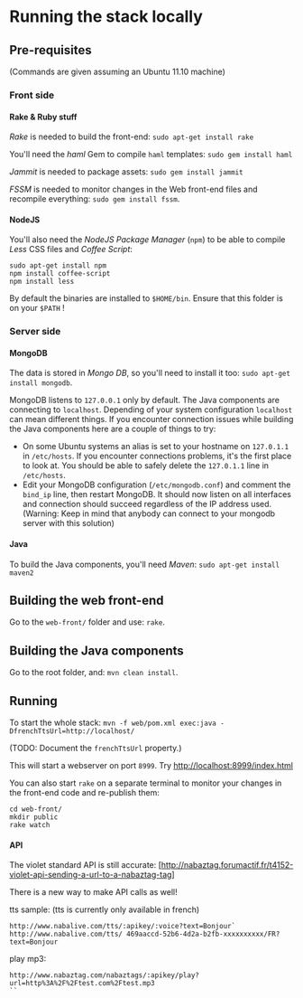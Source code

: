 # Running the stack locally

## Pre-requisites

(Commands are given assuming an Ubuntu 11.10 machine)

### Front side

#### Rake & Ruby stuff

*Rake* is needed to build the front-end: `sudo apt-get install rake`

You'll need the *haml* Gem to compile `haml` templates: `sudo gem install haml`

*Jammit* is needed to package assets: `sudo gem install jammit`

*FSSM* is needed to monitor changes in the Web front-end files and recompile everything: `sudo gem install fssm`.

#### NodeJS

You'll also need the *NodeJS Package Manager* (`npm`) to be able to compile _Less_ CSS files and _Coffee Script_:

```
sudo apt-get install npm
npm install coffee-script
npm install less
```

By default the binaries are installed to `$HOME/bin`. Ensure that this folder is on your `$PATH` !

### Server side

#### MongoDB

The data is stored in *Mongo DB*, so you'll need to install it too: `sudo apt-get install mongodb`.

MongoDB listens to `127.0.0.1` only by default. The Java components are connecting to `localhost`. Depending of your system configuration `localhost` can mean different things. If you encounter connection issues while building the Java components here are a couple of things to try:

* On some Ubuntu systems an alias is set to your hostname on `127.0.1.1` in `/etc/hosts`. If you encounter connections problems, it's the first place to look at. You should be able to safely delete the `127.0.1.1` line in `/etc/hosts`.
* Edit your MongoDB configuration (`/etc/mongodb.conf`) and comment the `bind_ip` line, then restart MongoDB. It should now listen on all interfaces and connection should succeed regardless of the IP address used. (Warning: Keep in mind that anybody can connect to your mongodb server with this solution)

#### Java

To build the Java components, you'll need *Maven*: `sudo apt-get install maven2`

## Building the web front-end

Go to the `web-front/` folder and use: `rake`.

## Building the Java components

Go to the root folder, and: `mvn clean install`.

## Running

To start the whole stack: `mvn -f web/pom.xml exec:java -DfrenchTtsUrl=http://localhost/`

(TODO: Document the `frenchTtsUrl` property.)

This will start a webserver on port `8999`. Try [http://localhost:8999/index.html]()

You can also start `rake` on a separate terminal to monitor your changes in the front-end code and re-publish them:

```
cd web-front/
mkdir public
rake watch
```

#### API

The violet standard API is still accurate:
[http://nabaztag.forumactif.fr/t4152-violet-api-sending-a-url-to-a-nabaztag-tag]

There is a new way to make API calls as well!

tts sample: (tts is currently only available in french)
```
http://www.nabalive.com/tts/:apikey/:voice?text=Bonjour`
http://www.nabalive.com/tts/ 469aaccd-52b6-4d2a-b2fb-xxxxxxxxxx/FR?text=Bonjour
```

play mp3:
```
http://www.nabaztag.com/nabaztags/:apikey/play?url=http%3A%2F%2Ftest.com%2Ftest.mp3
``
